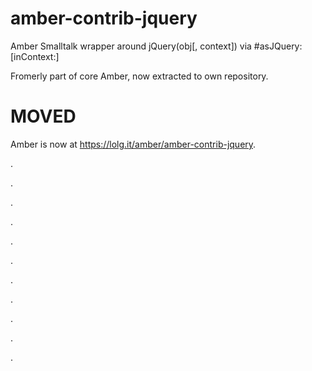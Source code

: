 # amber-contrib-jquery
Amber Smalltalk wrapper around jQuery(obj[, context]) via #asJQuery:[inContext:]

Fromerly part of core Amber, now extracted to own repository.

MOVED
====

Amber is now at https://lolg.it/amber/amber-contrib-jquery.

.

.

.

.

.

.

.

.

.

.

.

